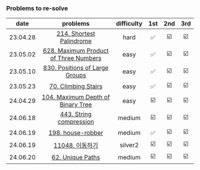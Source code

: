 ### Problems to re-solve

|   date   |                                                 problems                                                 | difficulty | 1st | 2nd | 3rd |
|:--------:|:--------------------------------------------------------------------------------------------------------:|:----------:|:---:|:---:|:---:|
| 23.04.28 |              [214. Shortest Palindrome](https://leetcode.com/problems/shortest-palindrome/)              |    hard    |  ✅  | ☑️  | ☑️  |
| 23.05.02 | [628. Maximum Product of Three Numbers](https://leetcode.com/problems/maximum-product-of-three-numbers/) |    easy    |  ✅  | ☑️  | ☑️  |
| 23.05.10 |  [830. Positions of Large Groups](https://leetcode.com/problems/positions-of-large-groups/submissions/)  |    easy    |  ✅  | ☑️  | ☑️  |
| 23.05.23 |            [70. Climbing Stairs](https://leetcode.com/problems/climbing-stairs/submissions/)             |    easy    |  ✅  | ☑️  | ☑️  |
| 24.04.29 |     [104. Maximum Depth of Binary Tree](https://leetcode.com/problems/maximum-depth-of-binary-tree/)     |    easy    |  ☑️  | ☑️  | ☑️  |
| 24.06.18 |               [443. String compression](https://leetcode.com/problems/string-compression/)               |   medium   |  ☑️  | ☑️  | ☑️  |
| 24.06.19 |                     [198. house-robber](https://leetcode.com/problems/house-robber/)                     |   medium   |  ✅  | ☑️  | ☑️  |
| 24.06.19 |                           [11048. 이동하기](https://www.acmicpc.net/problem/11048)                           |  silver2   |  ☑️  | ☑️  | ☑️  |
| 24.06.20 |                     [62. Unique Paths](https://leetcode.com/problems/unique-paths/)                      |  medium   |  ☑️  | ☑️  | ☑️  |

